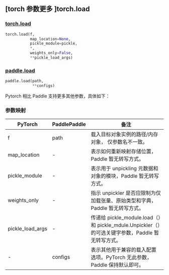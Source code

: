 ## [torch 参数更多 ]torch.load

### [torch.load](https://pytorch.org/docs/1.13/generated/torch.load.html?highlight=load#torch.load)

```python
torch.load(f,
           map_location=None,
           pickle_module=pickle,
           *,
           weights_only=False,
           **pickle_load_args)
```

### [paddle.load](https://www.paddlepaddle.org.cn/documentation/docs/zh/api/paddle/load_cn.html#load)

```python
paddle.load(path,
            **configs)
```

Pytorch 相比 Paddle 支持更多其他参数，具体如下：

### 参数映射

| PyTorch          | PaddlePaddle | 备注                                                         |
| ---------------- | ------------ | ------------------------------------------------------------ |
| f                | path         | 载入目标对象实例的路径/内存对象， 仅参数名不一致。           |
| map_location     | -            | 表示如何重新映射存储位置，Paddle 暂无转写方式。               |
| pickle_module    | -            | 表示用于 unpickling 元数据和对象的模块，Paddle 暂无转写方式。 |
| weights_only     | -            | 指示 unpickler 是否应限制为仅加载张量、原始类型和字典，Paddle 暂无转写方式。 |
| pickle_load_args | -            | 传递给 pickle_module.load（）和 pickle_mdule.Unpickler（）的可选关键字参数，Paddle 暂无转写方式。 |
| -                | configs      | 表示其他用于兼容的载入配置选项。PyTorch 无此参数， Paddle 保持默认即可。 |

